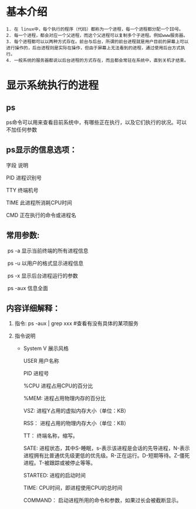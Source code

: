 # 基本介绍

	1. 在 linux中，每个执行的程序（代码）都称为一个进程，每一个进程都分配一个ID号。
 	2. 每一个进程，都会对应一个父进程，而这个父进程可以复制多个子进程。例如www服务器。
 	3. 每个进程都可以以两种方式存在。前台与后台，所谓的前台进程就是用户目前的屏幕上可以进行操作的，后台进程则是实际在操作，但由于屏幕上无法看到的进程，通过使用后台方式执行。
 	4. 一般系统的服务器都说以后台进程的方式存在，而且都会常驻在系统中，直到关机才结束。



# 显示系统执行的进程

## 	ps

​		ps命令可以用来查看目前系统中，有哪些正在执行，以及它们执行的状况。可以不加任何参数

## ps显示的信息选项：

字段	说明

PID	进程识别号

TTY	终端机号

TIME	此进程所消耗CPU时间

CMD	正在执行的命令或进程名

## 常用参数:

​	ps  -a 	显示当前终端的所有进程信息

​	ps  -u	  以用户的格式显示进程信息

​	ps  -x 	 显示后台进程运行的参数

​	ps -aux	信息全面

## 内容详细解释：

 1. 指令: ps -aux | grep xxx 	#查看有没有具体的某项服务

 2. 指令说明

    - System V 展示风格

      USER		用户名称

      PID 			进程号

      %CPU		进程占用CPU的百分比

      %MEM:	  进程占用物理内存的百分比

      VSZ:	 	  进程Y占用的虚拟内存大小（单位：KB）

      RSS：		进程占用的物理内存大小（单位：KB）

      TT：			终端名称，缩写。

      SATE:		进程状态，其中S-睡眠，s-表示该进程是会话的先导进程，N-表示进程拥有比普通优先级更低的优先级。R-正在运行。D-短期等待。Z-僵死进程。T-被跟踪或被停止等等。

      STARTED:	进程的启动时间

      TIME:	CPU时间，即进程使用CPU的总时间

      COMMAND：	启动进程所用的命令和参数，如果过长会被截断显示。